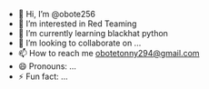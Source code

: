 - 👋 Hi, I’m @obote256
- 👀 I’m interested in Red Teaming 
- 🌱 I’m currently learning blackhat python
- 💞️ I’m looking to collaborate on ...
- 📫 How to reach me obotetonny294@gmail.com 
- 😄 Pronouns: ...
- ⚡ Fun fact: ...

<!---
obote256/obote256 is a ✨ special ✨ repository because its `README.md` (this file) appears on your GitHub profile.
You can click the Preview link to take a look at your changes.
--->

